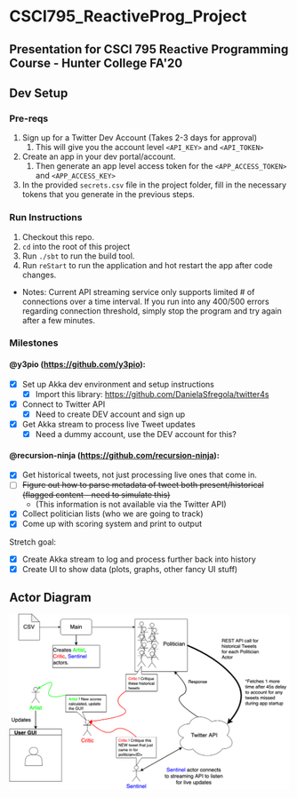 # CSCI795_ReactiveProg_Project
## Presentation for CSCI 795 Reactive Programming Course - Hunter College FA'20

## Dev Setup
### Pre-reqs
1. Sign up for a Twitter Dev Account (Takes 2-3 days for approval)
    1. This will give you the account level `<API_KEY>` and `<API_TOKEN>`
2. Create an app in your dev portal/account.
    1. Then generate an app level access token for the `<APP_ACCESS_TOKEN>` and `<APP_ACCESS_KEY>`
3. In the provided `secrets.csv` file in the project folder, fill in the necessary tokens that you generate in the previous steps.

### Run Instructions
1. Checkout this repo.
2. `cd` into the root of this project
3. Run `./sbt` to run the build tool.
4. Run `reStart` to run the application and hot restart the app after code changes.

- Notes: Current API streaming service only supports limited # of connections over a time interval. If you run into any 400/500 errors regarding connection threshold, simply stop the program and try again after a few minutes.

### Milestones
#### @y3pio (https://github.com/y3pio):
- [X] Set up Akka dev environment and setup instructions
  - [X] Import this library: https://github.com/DanielaSfregola/twitter4s
- [X] Connect to Twitter API
  - [X] Need to create DEV account and sign up
- [X] Get Akka stream to process live Tweet updates
  - [X] Need a dummy account, use the DEV account for this?

#### @recursion-ninja (https://github.com/recursion-ninja):
- [X] Get historical tweets, not just processing live ones that come in.
- [ ] ~~Figure out how to parse metadata of tweet both present/historical (flagged content - need to simulate this)~~
  - (This information is not available via the Twitter API)
- [X] Collect politician lists (who we are going to track)
- [X] Come up with scoring system and print to output

Stretch goal:
- [X] Create Akka stream to log and process further back into history
- [X] Create UI to show data (plots, graphs, other fancy UI stuff)

## Actor Diagram
![Diagram](./CSCI795_Reactive_Prog_Final_Project_Diagram.png) 
